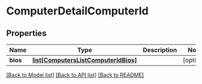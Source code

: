 # ComputerDetailComputerId

## Properties
Name | Type | Description | Notes
------------ | ------------- | ------------- | -------------
**bios** | [**list[ComputersListComputerIdBios]**](ComputersListComputerIdBios.md) |  | [optional] 

[[Back to Model list]](../README.md#documentation-for-models) [[Back to API list]](../README.md#documentation-for-api-endpoints) [[Back to README]](../README.md)

